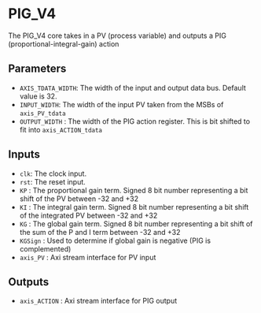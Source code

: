 # PIG_V4

The PIG_V4 core takes in a PV (process variable) and outputs a PIG (proportional-integral-gain) action

## Parameters
- `AXIS_TDATA_WIDTH`: The width of the input and output data bus. Default value is 32.
- `INPUT_WIDTH`: The width of the input PV taken from the MSBs of `axis_PV_tdata`
- `OUTPUT_WIDTH` : The width of the PIG action register. This is bit shifted to fit into `axis_ACTION_tdata`

## Inputs
- `clk`: The clock input.
- `rst`: The reset input.
- `KP` : The proportional gain term. Signed 8 bit number representing a bit shift of the PV between -32 and +32
- `KI` : The integral gain term. Signed 8 bit number representing a bit shift of the integrated PV between -32 and +32
- `KG` : The global gain term. Signed 8 bit number representing a bit shift of the sum of the P and I term between -32 and +32
- `KGSign` : Used to determine if global gain is negative (PIG is complemented)
- `axis_PV` : Axi stream interface for PV input
## Outputs
- `axis_ACTION` : Axi stream interface for PIG output

